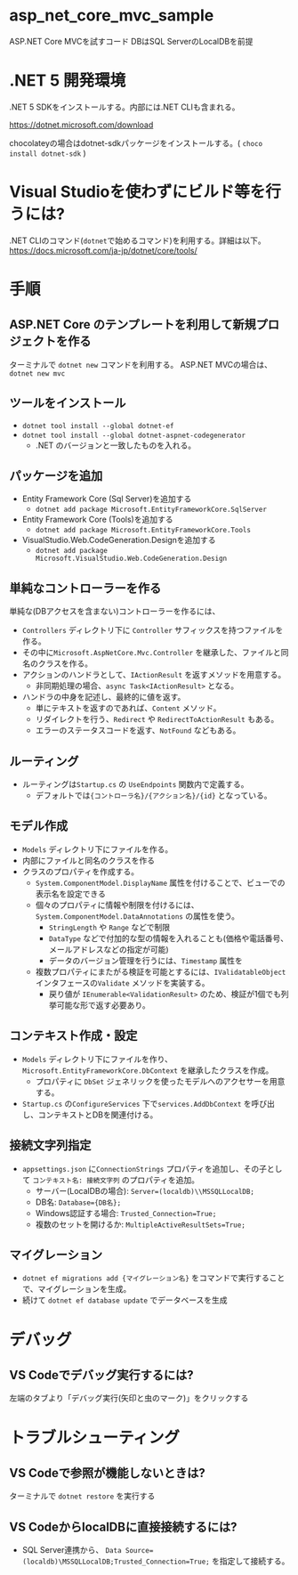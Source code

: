 # asp_net_core_mvc_sample
ASP.NET Core MVCを試すコード
DBはSQL ServerのLocalDBを前提

# .NET 5 開発環境

.NET 5 SDKをインストールする。内部には.NET CLIも含まれる。

https://dotnet.microsoft.com/download

chocolateyの場合はdotnet-sdkパッケージをインストールする。( `choco install dotnet-sdk` )

# Visual Studioを使わずにビルド等を行うには?

.NET CLIのコマンド(`dotnet`で始めるコマンド)を利用する。詳細は以下。
https://docs.microsoft.com/ja-jp/dotnet/core/tools/


# 手順

## ASP.NET Core のテンプレートを利用して新規プロジェクトを作る

ターミナルで `dotnet new` コマンドを利用する。
ASP.NET MVCの場合は、`dotnet new mvc` 

## ツールをインストール
- `dotnet tool install --global dotnet-ef`
- `dotnet tool install --global dotnet-aspnet-codegenerator`
  - .NET のバージョンと一致したものを入れる。

## パッケージを追加
- Entity Framework Core (Sql Server)を追加する
  - `dotnet add package Microsoft.EntityFrameworkCore.SqlServer`
- Entity Framework Core (Tools)を追加する
  - `dotnet add package Microsoft.EntityFrameworkCore.Tools`
- VisualStudio.Web.CodeGeneration.Designを追加する
  - `dotnet add package Microsoft.VisualStudio.Web.CodeGeneration.Design`

## 単純なコントローラーを作る

単純な(DBアクセスを含まない)コントローラーを作るには、

- `Controllers` ディレクトリ下に `Controller` サフィックスを持つファイルを作る。
- その中に`Microsoft.AspNetCore.Mvc.Controller` を継承した、ファイルと同名のクラスを作る。
- アクションのハンドラとして、`IActionResult` を返すメソッドを用意する。
  - 非同期処理の場合、`async Task<IActionResult>` となる。
- ハンドラの中身を記述し、最終的に値を返す。
  - 単にテキストを返すのであれば、`Content` メソッド。
  - リダイレクトを行う、`Redirect` や `RedirectToActionResult` もある。
  - エラーのステータスコードを返す、`NotFound` などもある。

## ルーティング

- ルーティングは`Startup.cs` の `UseEndpoints` 関数内で定義する。
  - デフォルトでは`{コントローラ名}/{アクション名}/{id}` となっている。

## モデル作成
- `Models` ディレクトリ下にファイルを作る。
- 内部にファイルと同名のクラスを作る
- クラスのプロパティを作成する。
  - `System.ComponentModel.DisplayName` 属性を付けることで、ビューでの表示名を設定できる
  - 個々のプロパティに情報や制限を付けるには、`System.ComponentModel.DataAnnotations` の属性を使う。
    - `StringLength` や `Range` などで制限
    - `DataType` などで付加的な型の情報を入れることも(価格や電話番号、メールアドレスなどの指定が可能)
    - データのバージョン管理を行うには、`Timestamp` 属性を
  - 複数プロパティにまたがる検証を可能とするには、`IValidatableObject` インタフェースの`Validate` メソッドを実装する。
    - 戻り値が `IEnumerable<ValidationResult>` のため、検証が1個でも列挙可能な形で返す必要あり。


## コンテキスト作成・設定
- `Models` ディレクトリ下にファイルを作り、 `Microsoft.EntityFrameworkCore.DbContext` を継承したクラスを作成。
  - プロパティに `DbSet` ジェネリックを使ったモデルへのアクセサーを用意する。
- `Startup.cs` の`ConfigureServices` 下で`services.AddDbContext` を呼び出し、コンテキストとDBを関連付ける。

## 接続文字列指定
- `appsettings.json` に`ConnectionStrings` プロパティを追加し、その子として `コンテキスト名: 接続文字列` のプロパティを追加。
  - サーバー(LocalDBの場合): `Server=(localdb)\\MSSQLLocalDB;`
  - DB名: `Database={DB名};`
  - Windows認証する場合: `Trusted_Connection=True;` 
  - 複数のセットを開けるか: `MultipleActiveResultSets=True;`

## マイグレーション
- `dotnet ef migrations add {マイグレーション名}` をコマンドで実行することで、マイグレーションを生成。
- 続けて `dotnet ef database update` でデータベースを生成

# デバッグ
## VS Codeでデバッグ実行するには?

左端のタブより「デバッグ実行(矢印と虫のマーク)」をクリックする

# トラブルシューティング

## VS Codeで参照が機能しないときは?

ターミナルで `dotnet restore` を実行する

## VS CodeからlocalDBに直接接続するには?

- SQL Server連携から、 `Data Source=(localdb)\MSSQLLocalDB;Trusted_Connection=True;` を指定して接続する。


